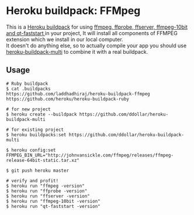 Heroku buildpack: FFMpeg
=======================

This is a [Heroku buildpack](http://devcenter.heroku.com/articles/buildpacks) for using [ffmpeg, ffprobe, ffserver, ffmpeg-10bit and qt-faststart ](http://www.ffmpeg.org/) in your project, It will install all components of FFMPEG extension which we install in our local computer.  
It doesn't do anything else, so to actually compile your app you should use [heroku-buildpack-multi](https://github.com/ddollar/heroku-buildpack-multi) to combine it with a real buildpack.

Usage
-----

    # Ruby buildpack
    $ cat .buildpacks
    https://github.com/laddhadhiraj/heroku-buildpack-ffmpeg
    https://github.com/heroku/heroku-buildpack-ruby

    # for new project
    $ heroku create --buildpack https://github.com/ddollar/heroku-buildpack-multi

    # for existing project
    $ heroku buildpacks:set https://github.com/ddollar/heroku-buildpack-multi

    $ heroku config:set FFMPEG_BIN_URL="http://johnvansickle.com/ffmpeg/releases/ffmpeg-release-64bit-static.tar.xz"

    $ git push heroku master

    # verify and profit!
    $ heroku run "ffmpeg -version"
    $ heroku run "ffprobe -version"
    $ heroku run "ffserver -version"
    $ heroku run "ffmpeg-10bit -version"
    $ heroku run "qt-faststart -version"
